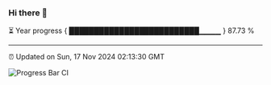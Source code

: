 ### Hi there 👋

⏳ Year progress { ██████████████████████████▁▁▁▁ } 87.73 %

---

⏰ Updated on Sun, 17 Nov 2024 02:13:30 GMT

![Progress Bar CI](https://github.com/IshwaranRudhara/GIT-ACTION/workflows/Progress%20Bar%20CI/badge.svg)
